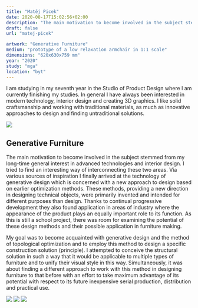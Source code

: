 ```yaml
---
title: "Matěj Picek"
date: 2020-08-17T15:02:56+02:00
description: "The main motivation to become involved in the subject stemmed from my long-time general interest in advanced technologies and interior design. I tried to find an interesting way of interconnecting these two areas."
draft: false
url: "matej-picek"

artwork: "Generative Furniture"
medium: "prototype of a low relaxation armchair in 1:1 scale"
dimensions: "620x630x759 mm"
year: "2020"
study: "mga"
location: "byt"
---
```


I am studying in my seventh year in the Studio of Product Design where I am currently finishing my studies. In general I have always been interested in modern technology, interior design and creating 3D graphics. I like solid craftsmanship and working with traditional materials, as much as innovative approaches to design and finding untraditional solutions.

![](/students/picek/1.jpg)

## Generative Furniture

The main motivation to become involved in the subject stemmed from my long-time general interest in advanced technologies and interior design. I tried to find an interesting way of interconnecting these two areas. Via various sources of inspiration I finally arrived at the technology of generative design which is concerned with a new approach to design based on earlier optimization methods. These methods, providing a new direction in designing technical objects, were primarily invented and intended for different purposes than design. Thanks to continual progressive development they also found application in areas of industry where the appearance of the product plays an equally important role to its function. As this is still a school project, there was room for examining the potential of these design methods and their possible application in furniture making.

My goal was to become acquainted with generative design and the method of topological optimization and to employ this method to design a specific construction solution (principle). I attempted to conceive the structural solution in such a way that it would be applicable to multiple types of furniture and to unify their visual style in this way. Simultaneously, it was about finding a different approach to work with this method in designing furniture to that before with an effort to take maximum advantage of its potential with respect to its future inexpensive serial production, distribution and practical use.

![](/students/picek/2.jpg)
![](/students/picek/3.jpg)
![](/students/picek/4.jpg)
